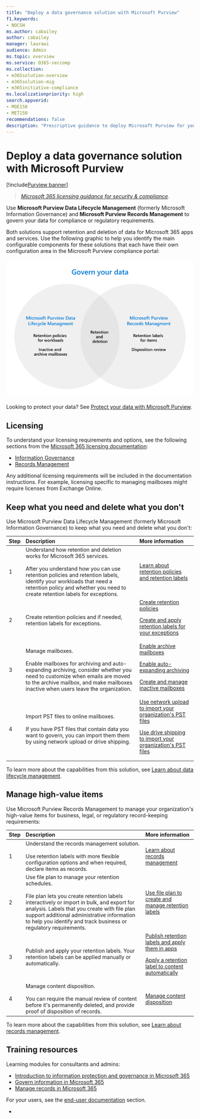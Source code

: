 ```yaml
---
title: "Deploy a data governance solution with Microsoft Purview"
f1.keywords:
- NOCSH
ms.author: cabailey
author: cabailey
manager: laurawi
audience: Admin
ms.topic: overview
ms.service: O365-seccomp
ms.collection: 
- m365solution-overview
- m365solution-mig
- m365initiative-compliance
ms.localizationpriority: high
search.appverid: 
- MOE150
- MET150
recommendations: false
description: "Prescriptive guidance to deploy Microsoft Purview for your organization to govern your data for compliance or regulatory requirements."
---
```


# Deploy a data governance solution with Microsoft Purview

[!include[Purview banner](../includes/purview-rebrand-banner.md)]

>*[Microsoft 365 licensing guidance for security & compliance](/office365/servicedescriptions/microsoft-365-service-descriptions/microsoft-365-tenantlevel-services-licensing-guidance/microsoft-365-security-compliance-licensing-guidance).*

Use **Microsoft Purview Data Lifecycle Management** (formerly Microsoft Information Governance) and **Microsoft Purview Records Management** to govern your data for compliance or regulatory requirements.

Both solutions support retention and deletion of data for Microsoft 365 apps and services. Use the following graphic to help you identify the main configurable components for these solutions that each have their own configuration area in the Microsoft Purview compliance portal:

![Main components to configure and use to govern your data with Microsoft Purview.](../media/govern-your-data.png)

Looking to protect your data? See [Protect your data with Microsoft Purview](information-protection.md).

## Licensing

To understand your licensing requirements and options, see the following sections from the [Microsoft 365 licensing documentation](/office365/servicedescriptions/microsoft-365-service-descriptions/microsoft-365-tenantlevel-services-licensing-guidance/microsoft-365-security-compliance-licensing-guidance): 
- [Information Governance](/office365/servicedescriptions/microsoft-365-service-descriptions/microsoft-365-tenantlevel-services-licensing-guidance/microsoft-365-security-compliance-licensing-guidance#information-governance) 
- [Records Management](/office365/servicedescriptions/microsoft-365-service-descriptions/microsoft-365-tenantlevel-services-licensing-guidance/microsoft-365-security-compliance-licensing-guidance#records-management) 

Any additional licensing requirements will be included in the documentation instructions. For example, licensing specific to managing mailboxes might require licenses from Exchange Online.

## Keep what you need and delete what you don't

Use Microsoft Purview Data Lifecycle Management (formerly Microsoft Information Governance) to keep what you need and delete what you don't:

|Step|Description|More information|
|:---|:----------|:---------------|
|1| Understand how retention and deletion works for Microsoft 365 services. <br /><br /> After you understand how you can use retention policies and retention labels, identify your workloads that need a retention policy and whether you need to create retention labels for exceptions. | [Learn about retention policies and retention labels](retention.md)|
|2| Create retention policies and if needed, retention labels for exceptions. | [Create retention policies](create-retention-policies.md) <p> [Create and apply retention labels for your exceptions](create-retention-labels-information-governance.md)|
|3| Manage mailboxes.  <br /><br /> Enable mailboxes for archiving and auto-expanding archiving, consider whether you need to customize when emails are moved to the archive mailbox, and make mailboxes inactive when users leave the organization.| [Enable archive mailboxes](enable-archive-mailboxes.md) <p> [Enable auto-expanding archiving](enable-autoexpanding-archiving.md) <p> [Create and manage inactive mailboxes](create-and-manage-inactive-mailboxes.md)|
|4| Import PST files to online mailboxes.  <br /><br /> If you have PST files that contain data you want to govern, you can import them them by using network upload or drive shipping.| [Use network upload to import your organization's PST files](use-network-upload-to-import-pst-files.md) <p> [Use drive shipping to import your organization's PST files](use-drive-shipping-to-import-pst-files-to-office-365.md)|

To learn more about the capabilities from this solution, see [Learn about data lifecycle management](information-governance.md).

## Manage high-value items

Use Microsoft Purview Records Management to manage your organization's high-value items for business, legal, or regulatory record-keeping requirements:

|Step|Description|More information|
|:---|:----------|:---------------|
|1| Understand the records management solution. <br /><br /> Use retention labels with more flexible configuration options and when required, declare items as records. | [Learn about records management](records-management.md)|
|2| Use file plan to manage your retention schedules. <br /><br /> File plan lets you create retention labels interactively or import in bulk, and export for analysis. Labels that you create with file plan support additional administrative information to help you identify and track business or regulatory requirements. | [Use file plan to create and manage retention labels](file-plan-manager.md)|
|3| Publish and apply your retention labels. Your retention labels can be applied manually or automatically. |[Publish retention labels and apply them in apps](create-apply-retention-labels.md) <p> [Apply a retention label to content automatically](apply-retention-labels-automatically.md)|
|4| Manage content disposition. <br /><br /> You can require the manual review of content before it's permanently deleted, and provide proof of disposition of records. |[Manage content disposition](disposition.md)|

To learn more about the capabilities from this solution, see [Learn about records management](records-management.md).

## Training resources

Learning modules for consultants and admins:

- [Introduction to information protection and governance in Microsoft 365](/learn/modules/m365-compliance-information-governance)
- [Govern information in Microsoft 365](/learn/modules/m365-compliance-information-govern-information/)
- [Manage records in Microsoft 365](/learn/modules/m365-compliance-information-manage-records/)

For your users, see the [end-user documentation](get-started-with-records-management.md#end-user-documentation) section.



- 



